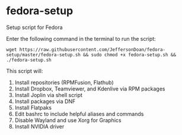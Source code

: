 # fedora-setup
Setup script for Fedora

Enter the following command in the terminal to run the script:

`wget https://raw.githubusercontent.com/JeffersonDoan/fedora-setup/master/fedora-setup.sh && sudo chmod +x fedora-setup.sh && ./fedora-setup.sh`

This script will:
1. Install repositories (RPMFusion, Flathub)
2. Install Dropbox, Teamviewer, and Kdenlive via RPM packages
3. Install Joplin via shell script
4. Install packages via DNF
5. Install Flatpaks
6. Edit bashrc to include helpful aliases and commands
7. Disable Wayland and use Xorg for Graphics
8. Install NVIDIA driver
